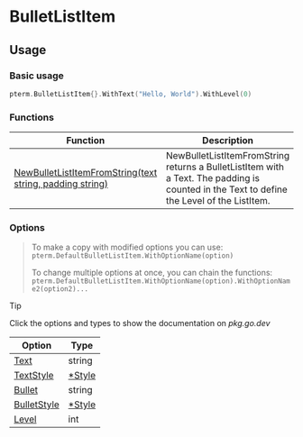 # BulletListItem

<!-- 
Replace all of the following strings with the current printer.
        bulletlistitem BulletListItem BulletListItemPrinter DefaultBulletListItem
-->

## Usage

### Basic usage

```go
pterm.BulletListItem{}.WithText("Hello, World").WithLevel(0)
```

### Functions

|Function|Description|
|--------|-----------|
|[NewBulletListItemFromString(text string, padding string)](https://pkg.go.dev/github.com/gozelle/pterm#TemplatePrinter.NewBulletListItemFromString)|NewBulletListItemFromString returns a BulletListItem with a Text. The padding is counted in the Text to define the Level of the ListItem.|

### Options

> To make a copy with modified options you can use:
> `pterm.DefaultBulletListItem.WithOptionName(option)`
>
> To change multiple options at once, you can chain the functions:
> `pterm.DefaultBulletListItem.WithOptionName(option).WithOptionName2(option2)...`

> [!TIP]
> Click the options and types to show the documentation on _pkg.go.dev_

|Option|Type|
|------|----|
|[Text](https://pkg.go.dev/github.com/gozelle/pterm#BulletListItemPrinter.WithText)|string|
|[TextStyle](https://pkg.go.dev/github.com/gozelle/pterm#BulletListItemPrinter.WithTextStyle)|[*Style](https://pkg.go.dev/github.com/gozelle/pterm#Style)|
|[Bullet](https://pkg.go.dev/github.com/gozelle/pterm#BulletListItemPrinter.WithBullet)|string|
|[BulletStyle](https://pkg.go.dev/github.com/gozelle/pterm#BulletListItemPrinter.WithBulletStyle)|[*Style](https://pkg.go.dev/github.com/gozelle/pterm#Style)|
|[Level](https://pkg.go.dev/github.com/gozelle/pterm#BulletListItemPrinter.WithLevel)|int|